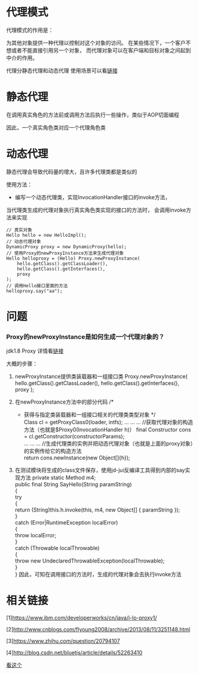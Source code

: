 # 代理模式

代理模式的作用是：

为其他对象提供一种代理以控制对这个对象的访问。
在某些情况下，一个客户不想或者不能直接引用另一个对象，
而代理对象可以在客户端和目标对象之间起到中介的作用。

代理分静态代理和动态代理
使用场景可以看[链接](https://www.zhihu.com/question/20794107)

# 静态代理
在调用真实角色的方法前或调用方法后执行一些操作，类似于AOP切面编程

因此，一个真实角色类对应一个代理角色类


# 动态代理
静态代理会导致代码量的增大，且许多代理类都是类似的

使用方法：
- 编写一个动态代理类，实现InvocationHandler接口的invoke方法，

当代理类生成的代理对象执行真实角色类实现的接口的方法时，
会调用invoke方法来实现

    // 真实对象
    Hello hello = new HelloImpl();
    // 动态代理对象
    DynamicProxy proxy = new DynamicProxy(hello);
    // 使用Proxy的newProxyInstance方法来生成代理对象
    Hello helloproxy = (Hello) Proxy.newProxyInstance(
        hello.getClass().getClassLoader(),
        hello.getClass().getInterfaces(),
        proxy
    );
    // 调用Hello接口里面的方法
    helloproxy.say("aa");
    
    
# 问题

### Proxy的newProxyInstance是如何生成一个代理对象的？

jdk1.8 Proxy 详情看[链接](http://blog.csdn.net/bluetjs/article/details/52263410)

大概的步骤：
1. newProxyInstance提供类装载器和一组接口类
    Proxy.newProxyInstance(
            hello.getClass().getClassLoader(),
            hello.getClass().getInterfaces(),
            proxy
        );
2. 在newProxyInstance方法中的部分代码
    /* 
    * 获得与指定类装载器和一组接口相关的代理类类型对象 
    */  
    Class<?> cl = getProxyClass0(loader, intfs);  
    ... ... ...
    //获取代理对象的构造方法（也就是$Proxy0(InvocationHandler h)）   
    final Constructor<?> cons = cl.getConstructor(constructorParams);  
    ... ... ...
    //生成代理类的实例并把动态代理对象（也就是上面的proxy对象）的实例传给它的构造方法  
    return cons.newInstance(new Object[]{h});  

3. 在测试模块将生成的class文件保存，使用jd-jui反编译工具得到内部的say实现方法
    private static Method m4;  
    public final String SayHello(String paramString)  
    {  
        try  
        {  
          return (String)this.h.invoke(this, m4, new Object[] { paramString });  
        }  
        catch (Error|RuntimeException localError)  
        {  
          throw localError;  
        }  
        catch (Throwable localThrowable)  
        {  
          throw new UndeclaredThrowableException(localThrowable);  
        }  
    }
  因此，可知在调用接口的方法时，生成的代理对象会去执行invoke方法
# 相关链接

[1]https://www.ibm.com/developerworks/cn/java/j-lo-proxy1/

[2]http://www.cnblogs.com/flyoung2008/archive/2013/08/11/3251148.html

[3]https://www.zhihu.com/question/20794107

[4]http://blog.csdn.net/bluetjs/article/details/52263410

[看这个](ttp://rejoy.iteye.com/blog/1627405)






